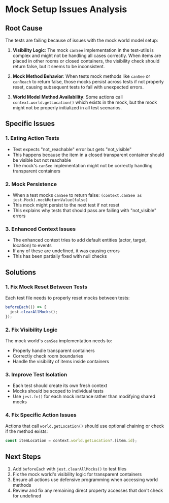 # Mock Setup Issues Analysis

## Root Cause

The tests are failing because of issues with the mock world model setup:

1. **Visibility Logic**: The mock `canSee` implementation in the test-utils is complex and might not be handling all cases correctly. When items are placed in other rooms or closed containers, the visibility check should return false, but it seems to be inconsistent.

2. **Mock Method Behavior**: When tests mock methods like `canSee` or `canReach` to return false, those mocks persist across tests if not properly reset, causing subsequent tests to fail with unexpected errors.

3. **World Model Method Availability**: Some actions call `context.world.getLocation()` which exists in the mock, but the mock might not be properly initialized in all test scenarios.

## Specific Issues

### 1. Eating Action Tests
- Test expects "not_reachable" error but gets "not_visible"
- This happens because the item in a closed transparent container should be visible but not reachable
- The mock's `canSee` implementation might not be correctly handling transparent containers

### 2. Mock Persistence
- When a test mocks `canSee` to return false: `(context.canSee as jest.Mock).mockReturnValue(false)`
- This mock might persist to the next test if not reset
- This explains why tests that should pass are failing with "not_visible" errors

### 3. Enhanced Context Issues
- The enhanced context tries to add default entities (actor, target, location) to events
- If any of these are undefined, it was causing errors
- This has been partially fixed with null checks

## Solutions

### 1. Fix Mock Reset Between Tests
Each test file needs to properly reset mocks between tests:

```typescript
beforeEach(() => {
  jest.clearAllMocks();
});
```

### 2. Fix Visibility Logic
The mock world's `canSee` implementation needs to:
- Properly handle transparent containers
- Correctly check room boundaries
- Handle the visibility of items inside containers

### 3. Improve Test Isolation
- Each test should create its own fresh context
- Mocks should be scoped to individual tests
- Use `jest.fn()` for each mock instance rather than modifying shared mocks

### 4. Fix Specific Action Issues
Actions that call `world.getLocation()` should use optional chaining or check if the method exists:
```typescript
const itemLocation = context.world.getLocation?.(item.id);
```

## Next Steps

1. Add `beforeEach` with `jest.clearAllMocks()` to test files
2. Fix the mock world's visibility logic for transparent containers
3. Ensure all actions use defensive programming when accessing world methods
4. Review and fix any remaining direct property accesses that don't check for undefined

